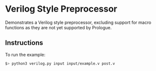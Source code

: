 # Verilog Style Preprocessor

Demonstrates a Verilog style preprocessor, excluding support for macro functions as they are not yet supported by Prologue.

## Instructions
To run the example:

```bash
$> python3 verilog.py input input/example.v post.v
```

